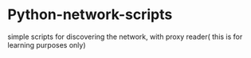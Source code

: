 # Python-network-scripts
simple scripts for discovering the network, with proxy reader( this is for learning purposes only)
